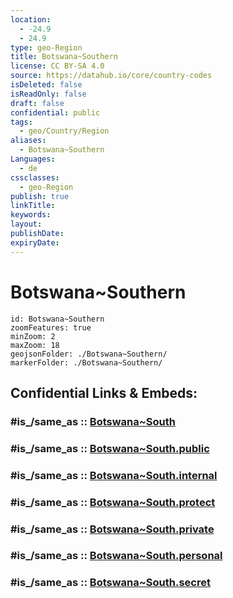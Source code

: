 ```yaml
---
location:
  - -24.9
  - 24.9
type: geo-Region
title: Botswana~Southern
license: CC BY-SA 4.0
source: https://datahub.io/core/country-codes
isDeleted: false
isReadOnly: false
draft: false
confidential: public
tags:
  - geo/Country/Region
aliases:
  - Botswana~Southern
Languages:
  - de
cssclasses:
  - geo-Region
publish: true
linkTitle:
keywords:
layout:
publishDate:
expiryDate:
---
```


# Botswana~Southern

```leaflet
id: Botswana~Southern
zoomFeatures: true 
minZoom: 2 
maxZoom: 18
geojsonFolder: ./Botswana~Southern/
markerFolder: ./Botswana~Southern/
```


## Confidential Links & Embeds: 

### #is_/same_as :: [Botswana~South](/_Standards/Earth/Continent/Africa/Africa~South/Botswana/districts~Botswana/Botswana~South.md) 

### #is_/same_as :: [Botswana~South.public](/_public/Earth/Continent/Africa/Africa~South/Botswana/districts~Botswana/Botswana~South.public.md) 

### #is_/same_as :: [Botswana~South.internal](/_internal/Earth/Continent/Africa/Africa~South/Botswana/districts~Botswana/Botswana~South.internal.md) 

### #is_/same_as :: [Botswana~South.protect](/_protect/Earth/Continent/Africa/Africa~South/Botswana/districts~Botswana/Botswana~South.protect.md) 

### #is_/same_as :: [Botswana~South.private](/_private/Earth/Continent/Africa/Africa~South/Botswana/districts~Botswana/Botswana~South.private.md) 

### #is_/same_as :: [Botswana~South.personal](/_personal/Earth/Continent/Africa/Africa~South/Botswana/districts~Botswana/Botswana~South.personal.md) 

### #is_/same_as :: [Botswana~South.secret](/_secret/Earth/Continent/Africa/Africa~South/Botswana/districts~Botswana/Botswana~South.secret.md)

